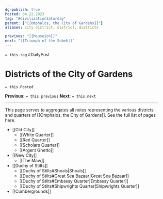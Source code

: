 ```yaml
---
dg-publish: true
Posted: 04.22.2023
tag: "#CivilizationSaturday"
parent: ["[[Omphalos, the City of Gardens]]"]
aliases: city district, district, districts

previous: "[[Mouseion]]"
next: "[[Triumph of the Sobek]]"
---
```

`= this.tag` #DailyPost 
# Districts of the City of Gardens
`= this.Posted`

**Previous:** `= this.previous`
**Next:** `= this.next`

---

This page serves to aggregates all notes representing the various districts and quarters of [[Omphalos, the City of Gardens]]. See the full list of pages here:

- [[Old City]]
    - [[White Quarter]]
    - [[Red Quarter]]
    - [[Scholars Quarter]]
    - [[Argent Ghetto]]
- [[New City]]
    - [[The Maw]]
- [[Duchy of Stilts]]
    - [[Duchy of Stilts#Shoals|Shoals]]
    - [[Duchy of Stilts#Great Sea Bazaar|Great Sea Bazaar]]
    - [[Duchy of Stilts#Embassy Quarter|Embassy Quarter]]
    - [[Duchy of Stilts#Shipwrights Quarter|Shipwrights Quarter]]
- [[Cumbergrounds]]